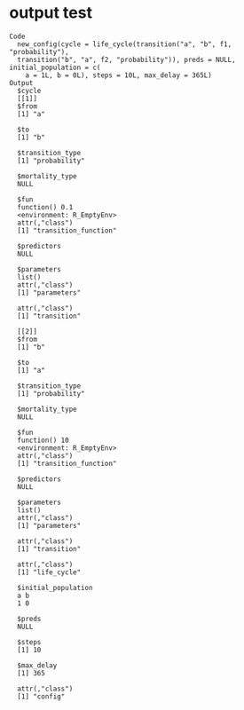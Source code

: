 # output test

    Code
      new_config(cycle = life_cycle(transition("a", "b", f1, "probability"),
      transition("b", "a", f2, "probability")), preds = NULL, initial_population = c(
        a = 1L, b = 0L), steps = 10L, max_delay = 365L)
    Output
      $cycle
      [[1]]
      $from
      [1] "a"
      
      $to
      [1] "b"
      
      $transition_type
      [1] "probability"
      
      $mortality_type
      NULL
      
      $fun
      function() 0.1
      <environment: R_EmptyEnv>
      attr(,"class")
      [1] "transition_function"
      
      $predictors
      NULL
      
      $parameters
      list()
      attr(,"class")
      [1] "parameters"
      
      attr(,"class")
      [1] "transition"
      
      [[2]]
      $from
      [1] "b"
      
      $to
      [1] "a"
      
      $transition_type
      [1] "probability"
      
      $mortality_type
      NULL
      
      $fun
      function() 10
      <environment: R_EmptyEnv>
      attr(,"class")
      [1] "transition_function"
      
      $predictors
      NULL
      
      $parameters
      list()
      attr(,"class")
      [1] "parameters"
      
      attr(,"class")
      [1] "transition"
      
      attr(,"class")
      [1] "life_cycle"
      
      $initial_population
      a b 
      1 0 
      
      $preds
      NULL
      
      $steps
      [1] 10
      
      $max_delay
      [1] 365
      
      attr(,"class")
      [1] "config"

